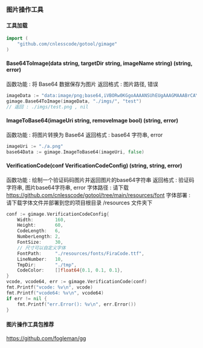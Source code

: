 ### 图片操作工具

#### 工具加载
```go
import (
	"github.com/cnlesscode/gotool/gimage"
)
```


#### Base64ToImage(data string, targetDir string, imageName string) (string, error)
函数功能 : 将 Base64 数据保存为图片
返回格式 : 图片路径, 错误
```go
imageData := "data:image/png;base64,iVBORw0KGgoAAAANSUhEUgAAAGMAAABrCAYAAABjaDz4AAABIElEQVR4nO3csQ2AMAwAQcI6zMGi7Og6lIzAF3cTWHq5s7xmZh8knH8PwEeMEDFCxAgRI0SMEDFCxAgRI0SMEDFCxAgRI0SMEDFCxAgRI0SMEDFCxAgRI2Rdz+06JMJmhIgRIkaIGCFihIgRIkaIGCFihIgRIkaIGCFihIgRIkaIGCFihIgRIkaIGCFihIgRIkaIGCFihIgRIkaIGCFihIgRIkaIGCFihIgRIkaIGCFihIgRIkaIGCFihIgRIkaIGCFihIgRIkaIGCFihIgRIkaIGCFihIgRIkaIGCFihIgRIkbImhm/0CNsRogYIWKEiBEiRogYIWKEiBEiRogYIWKEiBEiRogYIWKEiBEiRogYIWKEiBEiRogYIWKEiBHyAoHsCqFV/MBgAAAAAElFTkSuQmCC"
gimage.Base64ToImage(imageData, "./imgs/", "test")
// 返回 : ./imgs/test.png , nil
```


#### ImageToBase64(imageUri string, removeImage bool) (string, error)
函数功能 : 将图片转换为 Base64
返回格式 : base64 字符串, error
```go
imageUri := "./a.png"
base64Data := gimage.ImageToBase64(imageUri, false)
```


#### VerificationCode(conf VerificationCodeConfig) (string, string, error)
函数功能 : 绘制一个验证码码图片并返回图片的base64字符串
返回格式 : 验证码字符串, 图片base64字符串, error
字体路径 : 请下载 https://github.com/cnlesscode/gotool/tree/main/resources/font
字体部署 : 请下载字体文件并部署到您的项目根目录 /resources 文件夹下
```go
conf := gimage.VerificationCodeConfig{
	Width:        160,
	Height:       60,
	CodeLength:   6,
	NumberLength: 2,
	FontSize:     30,
	// 尺寸可以自定义字体
	FontPath:     "./resources/fonts/FiraCode.ttf",
	LineNumber:   10,
	TmpDir:       "./tmp",
	CodeColor:    []float64{0.1, 0.1, 0.1},
}
vcode, vcode64, err := gimage.VerificationCode(conf)
fmt.Printf("vcode: %v\n", vcode)
fmt.Printf("vcode64: %v\n", vcode64)
if err != nil {
	fmt.Printf("err.Error(): %v\n", err.Error())
}
```


#### 图片操作工具包推荐
<https://github.com/fogleman/gg>
